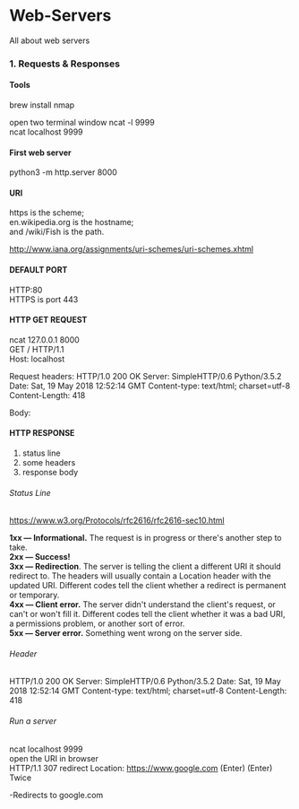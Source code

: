 # Web-Servers
All about web servers

### 1. Requests & Responses

#### Tools

brew install nmap  

open two terminal window
ncat -l 9999  
ncat localhost 9999

#### First web server  

python3 -m http.server 8000

#### URI  

https is the scheme;  
en.wikipedia.org is the hostname;  
and /wiki/Fish is the path.  

http://www.iana.org/assignments/uri-schemes/uri-schemes.xhtml

#### DEFAULT PORT  
HTTP:80  
HTTPS is port 443

#### HTTP GET REQUEST

ncat 127.0.0.1 8000  
GET / HTTP/1.1  
Host: localhost

Request headers:
HTTP/1.0 200 OK
Server: SimpleHTTP/0.6 Python/3.5.2
Date: Sat, 19 May 2018 12:52:14 GMT
Content-type: text/html; charset=utf-8
Content-Length: 418

Body:

<!DOCTYPE HTML PUBLIC "-//W3C//DTD HTML 4.01//EN" "http://www.w3.org/TR/html4/strict.dtd">  
<html>
</html>

#### HTTP RESPONSE

<ol>
<li>status line
<li>some headers
<li>response body
</ol>

######  Status Line

https://www.w3.org/Protocols/rfc2616/rfc2616-sec10.html

<b>1xx — Informational.</b> The request is in progress or there's another step to take.  
<b>2xx — Success!</b>  
<b>3xx — Redirection</b>. The server is telling the client a different URI it should redirect to. The headers will usually contain a Location header with the updated URI.   Different codes tell the client whether a redirect is permanent or temporary.  
<b>4xx — Client error.</b> The server didn't understand the client's request, or can't or won't fill it. Different codes tell the client whether it was a bad URI, a permissions problem, or another sort of error.  
<b>5xx — Server error.</b> Something went wrong on the server side.  

######  Header

HTTP/1.0 200 OK
Server: SimpleHTTP/0.6 Python/3.5.2
Date: Sat, 19 May 2018 12:52:14 GMT
Content-type: text/html; charset=utf-8
Content-Length: 418

######  Run a server
 ncat localhost 9999  
 open the URI in browser  
 HTTP/1.1 307 redirect
Location: https://www.google.com
(Enter)
(Enter) Twice

-Redirects to google.com
